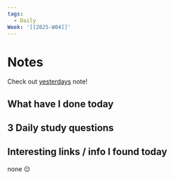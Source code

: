 ```yaml
---
tags:
  - Daily
Week: '[[2025-W04]]'
---
```

# Notes
Check out [yesterdays](2025-01-23) note!
## What have I done today
## 3 Daily study questions

## Interesting links / info I found today
none 😔